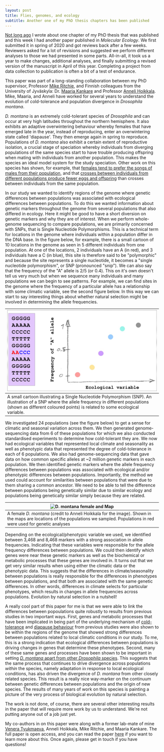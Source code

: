 ```yaml
---
layout: post
title: Flies, genomes, and ecology
subtitle: Another one of my PhD thesis chapters has been published
---
```


[Not long ago](https://rawwiberg.github.io/2021-03-25-EvolLett_Sexual_selection_and_genomic_divergence/) I wrote about one chapter of my PhD thesis that was published and this week I had another paper published in *Molecular Ecology*. We first submitted it in spring of 2020 and got reviews back after a few weeks. Reviewers asked for a lot of revisions and suggested we perform different analyses to those we had presented in some parts. All-in-all, it took us a year to make changes, additional analyses, and finally submitting a revised version of the manuscript in April of this year. Completing a project from data collection to publication is often a bit of a test of endurance.

This paper was part of a long-standing collaboration between my PhD supervisor, Professor [Mike Ritchie](https://risweb.st-andrews.ac.uk/portal/en/persons/michael-gordon-ritchie(7d2c2deb-821c-48a4-93c6-f60e3b5584cb).html), and Finnish colleagues from the University of Jyväskyla: Dr. [Maaria Kankare](https://www.jyu.fi/science/en/bioenv/staff-and-administration/staff/kankare-maaria) and Professor [Anneli Hoikkala](https://www.jyu.fi/science/en/bioenv/staff-and-administration/staff/hoikkala-anneli-1). Mike, Maaria, and Anneli have worked for several years to understand the evolution of cold-tolerance and population divergence in *Drosophila montana*.

*D. montana* is an extremely cold-tolerant species of *Drosophila* and can occur at very high latitudes throughout the northern hemisphere. It also exhibits an adaptive overwintering behaviour whereby females that have emerged late in the year, instead of reproducing, enter an overwintering state called 'diapause'. They then emerge again in spring to reproduce. Populations of *D. montana* also exhibit a certain extent of reproductive isolation, a crucial stage of speciation whereby individuals from diverging populations of the same species start to have trouble producing offspring when mating with individuals from another population. This makes the species an ideal model system for the study speciation. Other work on this species has shown, for example, that [females tend to prefer the songs of males from their population](https://doi.org/10.1111/j.1558-5646.2007.00125.x), and that [crosses between individuals from different populations produce fewer eggs and offspring](https://doi.org/10.1111/evo.12535) than crosses between individuals from the same population.

In our study we wanted to identify regions of the genome where genetic differences between populations was associated with ecological differences between populations. To do this we wanted information about genetic markers throughout the genome from several populations that also differed in ecology. Here it might be good to have a short diversion on genetic markers and why they are of interest. When we perform whole-genome sequencing to compare populations, we are primarily concerned with SNPs, that is Single Nucleotide Polymorphisms. This is a technical term for locations in the genome where individuals within a population differ in the DNA base. In the figure below, for example, there is a small cartoon of 10 locations in the genome as seen in 5 different individuals from one population. At one of the locations, 2 individuals have an A (in red), and 3 individuals have a C (in blue), this site is therefore said to be "polymorphic" and because the site represents a single nucleotide, it becomes a "single nucleotide polymorphism", or SNP (pronounced "snip"). We can also say that the frequency of the "A" allele is 2/5 (or 0.4). This on it's own doesn't tell us very much but when we sequence many individuals and many populations we can begin to see patterns. For example, we can find sites in the genome where the frequency of a particular allele has a relationship with some climatic variable, see the second figure below. In this way we can start to say interesting things about whether natural selection might be involved in determining the allele frequencies.

|![Genetic markers](/img/11-07-2021_genetic_markers_cartoon.png)|  
|--|  
|A small cartoon illustrating a Single Nucleotide Polymorphism (SNP). An illustration of a SNP where the allele frequency in different populations (shown as different coloured points) is related to some ecological variable.|  

We investigated 24 populations (see the figure below) to get a sense for climatic and seasonal variation across them. We then generated genome-sequencing data from 6 of these populations for which we also conducted standardised experiments to determine how cold-tolerant they are. We now had ecological variables that represented local climate and seasonality as well as phenotypic data that represented the degree of cold-tolerance in each of 6 populations. We also had genome-sequencing data that gave data on how common specific alleles at ~2 million genetic markers in each population. We then identified genetic markers where the allele frequency differences between populations was associated with ecological and/or phenotypic differences between populations. Importantly, the method we used could account for similarities between populations that were due to them sharing a common ancestor. We need to be able to tell the difference between populations being genetically similar due to similar ecology and populations being genetically similar simply because they are related.

|![D. montana female and Map](/img/15-06-2021_female_and_map.png)|  
|--|  
|A female *D. montana* (credit to Anneli Hoikkala for the image). Shown in the maps are locations of the populations we sampled. Populations in red were used for genetic analyses|  


Depending on the ecological/phenotypic variable we used, we identified between 3,468 and 8,468 markers with a strong association in allele frequencies. Indicating that these variables were responsible for the allele frequency differences between populations. We could then identify which genes were near these genetic markers as well as the biochemical or metabolic processes that these genes are involved in. It turns out that we get very similar results when using either the climatic data or the phenotypic data. This suggests that the differences in climate/seasonality between populations is really responsible for the differences in phenotypes between populations, and that both are associated with the same genetic differences. In other words, differences in climate selects for particular phenotypes, which results in changes in allele frequencies across populations. Evolution by natural selection in a nutshell!

A really cool part of this paper for me is that we were able to link the differences between popoulations quite robustly to results from previous studies in two important ways. First, genes and metabolic processes that have been implicated in being part of the underlying mechanism of [cold-tolerance](https://doi.org/10.1038/hdy.2015.6) and [diapause behaviour](https://doi.org/10.1242/jeb.205831) from previous studies were also shown to be within the regions of the genome that showed strong differences between populations related to local climatic conditions in our study. To me, this is a strong indication that ecological differences between populations is driving changes in genes that determine these phenotypes. Second, many of these same genes and processes have been shown to be important in setting [*D. montana* apart from other *Drosophila* species](https://doi.org/10.1093/gbe/evy147). This suggests that the same process that continues to drive divergence across populations *within* the species, namely adaptation in response to local ecological conditions, has also driven the divergence of *D. montana* from other closely related species. This result is a really nice way-marker on the continuum between genetic differences between populations and the origin of new species. The results of many years of work on this species is painting a picture of the very process of biological evolution by natural selection.

The work is not done, of course, there are several other interesting results in the paper that will require more work by us to understand. We're not putting anyone out of a job just yet.

My co-authors in on this paper were along with a former lab-mate of mine [Venera Tyukmaeva](https://scholar.google.com/citations?user=UmufKn4AAAAJ&hl=en), Anneli Hoikkala, Mike Ritchie, and Maaria Kankare.
The full paper is open access, and you can read the paper [here](https://doi.org/10.1002/evl3.220) if you want to learn more about this. Once again, please get in touch if you have questions!




